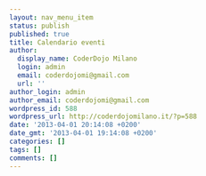 ```yaml
---
layout: nav_menu_item
status: publish
published: true
title: Calendario eventi
author:
  display_name: CoderDojo Milano
  login: admin
  email: coderdojomi@gmail.com
  url: ''
author_login: admin
author_email: coderdojomi@gmail.com
wordpress_id: 588
wordpress_url: http://coderdojomilano.it/?p=588
date: '2013-04-01 20:14:08 +0200'
date_gmt: '2013-04-01 19:14:08 +0200'
categories: []
tags: []
comments: []
---
```


